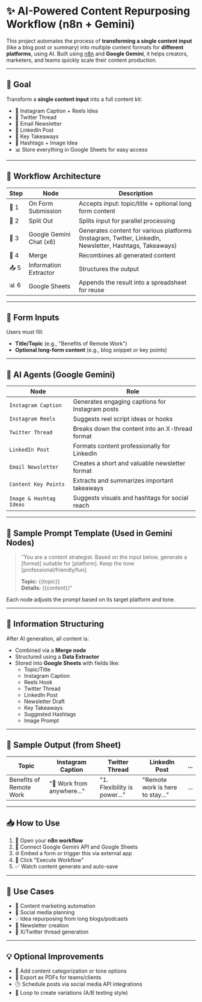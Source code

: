 # ✨ AI-Powered Content Repurposing Workflow (n8n + Gemini)

This project automates the process of **transforming a single content input** (like a blog post or summary) into multiple content formats for **different platforms**, using AI. Built using [n8n](https://n8n.io) and **Google Gemini**, it helps creators, marketers, and teams quickly scale their content production.

---

## 🎯 Goal

Transform a **single content input** into a full content kit:
- 📸 Instagram Caption + Reels Idea
- 🧵 Twitter Thread
- 📧 Email Newsletter
- 💼 LinkedIn Post
- 📌 Key Takeaways
- 🧠 Hashtags + Image Idea
- 📊 Store everything in Google Sheets for easy access

---

## 🧩 Workflow Architecture

| Step | Node | Description |
|------|------|-------------|
| 🔘 1 | On Form Submission | Accepts input: topic/title + optional long form content |
| 🔀 2 | Split Out | Splits input for parallel processing |
| 🧠 3 | Google Gemini Chat (x6) | Generates content for various platforms (Instagram, Twitter, LinkedIn, Newsletter, Hashtags, Takeaways) |
| 🔗 4 | Merge | Recombines all generated content |
| 📤 5 | Information Extractor | Structures the output |
| 📊 6 | Google Sheets | Appends the result into a spreadsheet for reuse |

---

## 📝 Form Inputs

Users must fill:
- **Title/Topic** (e.g., "Benefits of Remote Work")
- **Optional long-form content** (e.g., blog snippet or key points)

---

## 🤖 AI Agents (Google Gemini)

| Node | Role |
|------|------|
| `Instagram Caption` | Generates engaging captions for Instagram posts |
| `Instagram Reels` | Suggests reel script ideas or hooks |
| `Twitter Thread` | Breaks down the content into an X-thread format |
| `LinkedIn Post` | Formats content professionally for LinkedIn |
| `Email Newsletter` | Creates a short and valuable newsletter format |
| `Content Key Points` | Extracts and summarizes important takeaways |
| `Image & Hashtag Ideas` | Suggests visuals and hashtags for social reach |

---

## 📄 Sample Prompt Template (Used in Gemini Nodes)

> "You are a content strategist. Based on the input below, generate a [format] suitable for [platform]. Keep the tone [professional/friendly/fun].  
>
> **Topic:** {{topic}}  
> **Details:** {{content}}"

Each node adjusts the prompt based on its target platform and tone.

---

## 🧠 Information Structuring

After AI generation, all content is:
- Combined via a **Merge node**
- Structured using a **Data Extractor**
- Stored into **Google Sheets** with fields like:
  - Topic/Title
  - Instagram Caption
  - Reels Hook
  - Twitter Thread
  - LinkedIn Post
  - Newsletter Draft
  - Key Takeaways
  - Suggested Hashtags
  - Image Prompt

---

## 🔁 Sample Output (from Sheet)

| Topic | Instagram Caption | Twitter Thread | LinkedIn Post | ... |
|-------|-------------------|----------------|---------------|-----|
| Benefits of Remote Work | "💼 Work from anywhere..." | "1. Flexibility is power..." | "Remote work is here to stay..." | ... |

---

## 📥 How to Use

1. 🔧 Open your **n8n workflow**
2. 🧩 Connect Google Gemini API and Google Sheets
3. 🌐 Embed a form or trigger this via external app
4. 🚀 Click "Execute Workflow"
5. ✅ Watch content generate and auto-save

---

## 🌟 Use Cases

- 🚀 Content marketing automation
- 📅 Social media planning
- 💡 Idea repurposing from long blogs/podcasts
- 📩 Newsletter creation
- 🧵 X/Twitter thread generation

---

## 💡 Optional Improvements

- 🎯 Add content categorization or tone options
- 📁 Export as PDFs for teams/clients
- 🕒 Schedule posts via social media API integrations
- 🔁 Loop to create variations (A/B testing style)



